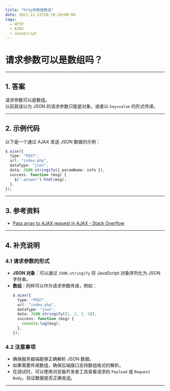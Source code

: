 ```yaml
---
title: "http参数是数组"
date: 2021-12-22T20:10:28+08:00
tags:
  - HTTP
  - AJAX
  - JavaScript
---
```


# 请求参数可以是数组吗？

---

## **1. 答案**
请求参数可以是数组。  
以前我误以为 JSON 的请求参数只能是对象，或者以 `key=value` 的形式传递。

---

## **2. 示例代码**

以下是一个通过 AJAX 发送 JSON 数据的示例：

```ts
$.ajax({
  type: "POST",
  url: "index.php",
  dataType: "json",
  data: JSON.stringify({ paramName: info }),
  success: function (msg) {
    $(".answer").html(msg);
  },
});
```

---

## **3. 参考资料**

- [Pass array to AJAX request in AJAX - Stack Overflow](https://stackoverflow.com/questions/8890524/pass-array-to-ajax-request-in-ajax)

---

## **4. 补充说明**

### **4.1 请求参数的形式**
- **JSON 对象**：可以通过 `JSON.stringify` 将 JavaScript 对象序列化为 JSON 字符串。
- **数组**：同样可以作为请求参数传递，例如：
  ```ts
  $.ajax({
    type: "POST",
    url: "index.php",
    dataType: "json",
    data: JSON.stringify([1, 2, 3, 4]),
    success: function (msg) {
      console.log(msg);
    },
  });
  ```

### **4.2 注意事项**
- 确保服务器端能够正确解析 JSON 数据。
- 如果需要传递数组，确保后端接口支持数组格式的解析。
- 在调试时，可以使用浏览器开发者工具查看请求的 `Payload` 或 `Request Body`，验证数据是否正确发送。

---